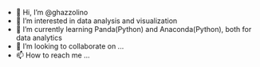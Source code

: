 - 👋 Hi, I’m @ghazzolino
- 👀 I’m interested in data analysis and visualization
- 🌱 I’m currently learning Panda(Python) and Anaconda(Python), both for data analytics
- 💞️ I’m looking to collaborate on ...
- 📫 How to reach me ...

<!---
ghazzolino/ghazzolino is a ✨ special ✨ repository because its `README.md` (this file) appears on your GitHub profile.
You can click the Preview link to take a look at your changes.
--->
